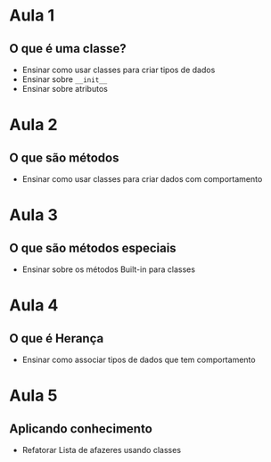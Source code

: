 # Aula 1

## O que é uma classe?

- Ensinar como usar classes para criar tipos de dados
- Ensinar sobre `__init__`
- Ensinar sobre atributos

# Aula 2

## O que são métodos

- Ensinar como usar classes para criar dados com comportamento

# Aula 3

## O que são métodos especiais

- Ensinar sobre os métodos Built-in para classes

# Aula 4

## O que é Herança

- Ensinar como associar tipos de dados que tem comportamento


# Aula 5

## Aplicando conhecimento

- Refatorar Lista de afazeres usando classes
